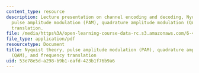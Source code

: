```yaml
---
content_type: resource
description: Lecture presentation on channel encoding and decoding, Nyquist theory,
  pulse amplitude modulation (PAM), quadrature amplitude modulation (QAM), and frequency
  translation.
file: /media/https%3A/open-learning-course-data-rc.s3.amazonaws.com/6-450-principles-of-digital-communication-i-fall-2009/53e78e5da298b9b1eafd423b1f76b9a6_MIT6_450F09_slide12.pdf
file_type: application/pdf
resourcetype: Document
title: Nyquist theory, pulse amplitude modulation (PAM), quadrature amplitude modulation
  (QAM), and frequency translation
uid: 53e78e5d-a298-b9b1-eafd-423b1f76b9a6
---
```

